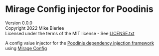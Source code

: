 # Mirage Config injector for Poodinis

Version 0.0.0  
Copyright 2022 Mike Bierlee  
Licensed under the terms of the MIT license - See [LICENSE.txt](LICENSE.txt)

A config value injector for the [Poodinis dependency injection framework](https://github.com/mbierlee/poodinis) using [Mirage Config](https://github.com/mbierlee/mirage-config)